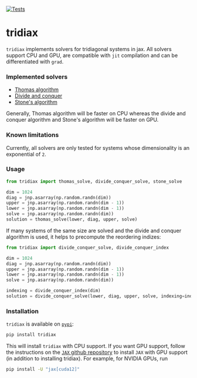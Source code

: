 [![Tests](https://github.com/mackelab/sbi/workflows/Tests/badge.svg?branch=main)](https://github.com/mackelab/sbi/actions)

# tridiax
`tridiax` implements solvers for tridiagonal systems in jax. All solvers support CPU and GPU, are compatible with `jit` compilation and can be differentiated with `grad`.


### Implemented solvers

- [Thomas algorithm](http://www.industrial-maths.com/ms6021_thomas.pdf)
- [Divide and conquer](https://courses.engr.illinois.edu/cs554/fa2013/notes/09_tridiagonal_8up.pdf)
- [Stone's algorithm](https://dl.acm.org/doi/pdf/10.1145/321738.321741)

Generally, Thomas algorithm will be faster on CPU whereas the divide and conquer
algorithm and Stone's algorithm will be faster on GPU.


### Known limitations

Currently, all solvers are only tested for systems whose dimensionality is an exponential of `2`.


### Usage

```python
from tridiax import thomas_solve, divide_conquer_solve, stone_solve

dim = 1024
diag = jnp.asarray(np.random.randn(dim))
upper = jnp.asarray(np.random.randn(dim - 1))
lower = jnp.asarray(np.random.randn(dim - 1))
solve = jnp.asarray(np.random.randn(dim))
solution = thomas_solve(lower, diag, upper, solve)
```

If many systems of the same size are solved and the divide and conquer algorithm is used, it helps to precompute the reordering indizes:
```python
from tridiax import divide_conquer_solve, divide_conquer_index

dim = 1024
diag = jnp.asarray(np.random.randn(dim))
upper = jnp.asarray(np.random.randn(dim - 1))
lower = jnp.asarray(np.random.randn(dim - 1))
solve = jnp.asarray(np.random.randn(dim))

indexing = divide_conquer_index(dim)
solution = divide_conquer_solve(lower, diag, upper, solve, indexing=indexing)
```

### Installation

`tridiax` is available on [`pypi`](https://pypi.org/project/tridiax/):
```sh
pip install tridiax
```
This will install `tridiax` with CPU support. If you want GPU support, follow the instructions on the [`JAX` github repository](https://github.com/google/jax) to install `JAX` with GPU support (in addition to installing tridiax). For example, for NVIDIA GPUs, run
```sh
pip install -U "jax[cuda12]"
```
